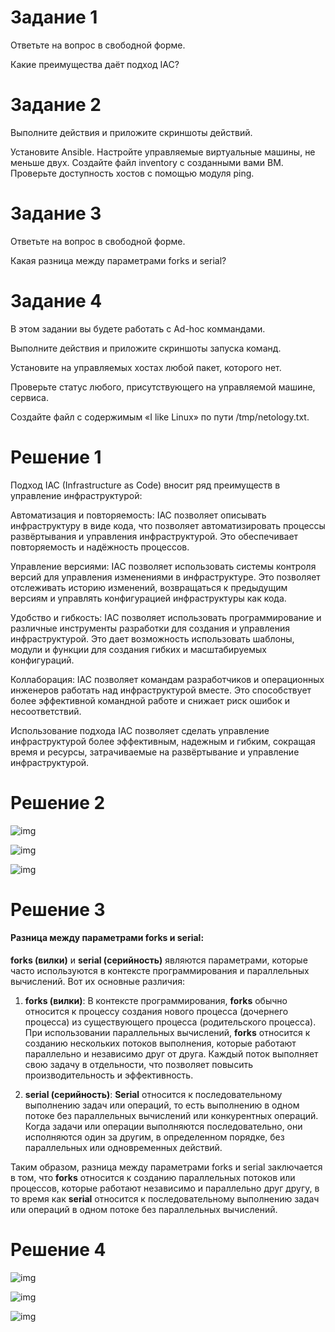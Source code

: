 # Задание 1

Ответьте на вопрос в свободной форме.

Какие преимущества даёт подход IAC?

# Задание 2

Выполните действия и приложите скриншоты действий.

Установите Ansible.
Настройте управляемые виртуальные машины, не меньше двух.
Создайте файл inventory с созданными вами ВМ.
Проверьте доступность хостов с помощью модуля ping.

# Задание 3

Ответьте на вопрос в свободной форме.

Какая разница между параметрами forks и serial?

# Задание 4

В этом задании вы будете работать с Ad-hoc коммандами.

Выполните действия и приложите скриншоты запуска команд.

Установите на управляемых хостах любой пакет, которого нет.

Проверьте статус любого, присутствующего на управляемой машине, сервиса.

Создайте файл с содержимым «I like Linux» по пути /tmp/netology.txt.

# Решение 1

Подход IAC (Infrastructure as Code) вносит ряд преимуществ в управление инфраструктурой:

Автоматизация и повторяемость: IAC позволяет описывать инфраструктуру в виде кода, что позволяет автоматизировать процессы развёртывания и управления инфраструктурой. Это обеспечивает повторяемость и надёжность процессов.

Управление версиями: IAC позволяет использовать системы контроля версий для управления изменениями в инфраструктуре. Это позволяет отслеживать историю изменений, возвращаться к предыдущим версиям и управлять конфигурацией инфраструктуры как кода.

Удобство и гибкость: IAC позволяет использовать программирование и различные инструменты разработки для создания и управления инфраструктурой. Это дает возможность использовать шаблоны, модули и функции для создания гибких и масштабируемых конфигураций.

Коллаборация: IAC позволяет командам разработчиков и операционных инженеров работать над инфраструктурой вместе. Это способствует более эффективной командной работе и снижает риск ошибок и несоответствий.

Использование подхода IAC позволяет сделать управление инфраструктурой более эффективным, надежным и гибким, сокращая время и ресурсы, затрачиваемые на развёртывание и управление инфраструктурой.

# Решение 2

![img](https://github.com/znak72/ansible/blob/main/SCR-20230828-oelo.png)

![img](https://github.com/znak72/ansible/blob/main/SCR-20230829-jbtz.png)

![img](https://github.com/znak72/ansible/blob/main/SCR-20230829-jdry.png)


# Решение 3

#### Разница между параметрами forks и serial:

**forks (вилки)** и **serial (серийность)** являются параметрами, которые часто используются в контексте программирования и параллельных вычислений. Вот их основные различия:

1. **forks (вилки)**: В контексте программирования, **forks** обычно относится к процессу создания нового процесса (дочернего процесса) из существующего процесса (родительского процесса). При использовании параллельных вычислений, **forks** относится к созданию нескольких потоков выполнения, которые работают параллельно и независимо друг от друга. Каждый поток выполняет свою задачу в отдельности, что позволяет повысить производительность и эффективность.

2. **serial (серийность)**: **Serial** относится к последовательному выполнению задач или операций, то есть выполнению в одном потоке без параллельных вычислений или конкурентных операций. Когда задачи или операции выполняются последовательно, они исполняются один за другим, в определенном порядке, без параллельных или одновременных действий.

Таким образом, разница между параметрами forks и serial заключается в том, что **forks** относится к созданию параллельных потоков или процессов, которые работают независимо и параллельно друг другу, в то время как **serial** относится к последовательному выполнению задач или операций в одном потоке без параллельных вычислений.


# Решение 4

![img](https://github.com/znak72/ansible/blob/main/SCR-20230829-jokz.png)

![img](https://github.com/znak72/ansible/blob/main/SCR-20230829-jptp.png)

![img](https://github.com/znak72/ansible/blob/main/SCR-20230829-jrea.png)
